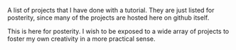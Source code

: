 A list of projects that I have done with a tutorial. They are just listed for posterity, since many of the projects are hosted here on github itself.

This is here for posterity. I wish to be exposed to a wide array of projects to foster my own creativity in a more practical sense.
